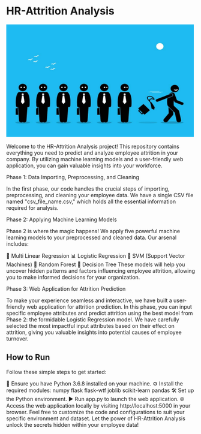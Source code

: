 # **HR-Attrition Analysis**
<img src="https://github.com/MeghanaB98/HR-Analytics/blob/main/High-employee-turnover.jpeg" alt="HR-Attrition Analysis" height="300" width="500">

Welcome to the HR-Attrition Analysis project! This repository contains everything you need to predict and analyze employee attrition in your company. By utilizing machine learning models and a user-friendly web application, you can gain valuable insights into your workforce.

Phase 1: Data Importing, Preprocessing, and Cleaning

In the first phase, our code handles the crucial steps of importing, preprocessing, and cleaning your employee data. We have a single CSV file named "csv_file_name.csv," which holds all the essential information required for analysis.

Phase 2: Applying Machine Learning Models

Phase 2 is where the magic happens! We apply five powerful machine learning models to your preprocessed and cleaned data. Our arsenal includes:

🎯 Multi Linear Regression
📊 Logistic Regression
🤖 SVM (Support Vector Machines)
🌳 Random Forest
🎲 Decision Tree
These models will help you uncover hidden patterns and factors influencing employee attrition, allowing you to make informed decisions for your organization.

Phase 3: Web Application for Attrition Prediction

To make your experience seamless and interactive, we have built a user-friendly web application for attrition prediction. In this phase, you can input specific employee attributes and predict attrition using the best model from Phase 2: the formidable Logistic Regression model. We have carefully selected the most impactful input attributes based on their effect on attrition, giving you valuable insights into potential causes of employee turnover.

## How to Run
Follow these simple steps to get started:

🚀 Ensure you have Python 3.6.8 installed on your machine.
⚙️ Install the required modules:
numpy
flask
flask-wtf
joblib
scikit-learn
pandas
🛠️ Set up the Python environment.
▶️ Run app.py to launch the web application.
🌐 Access the web application locally by visiting http://localhost:5000 in your browser.
Feel free to customize the code and configurations to suit your specific environment and dataset. Let the power of HR-Attrition Analysis unlock the secrets hidden within your employee data!

